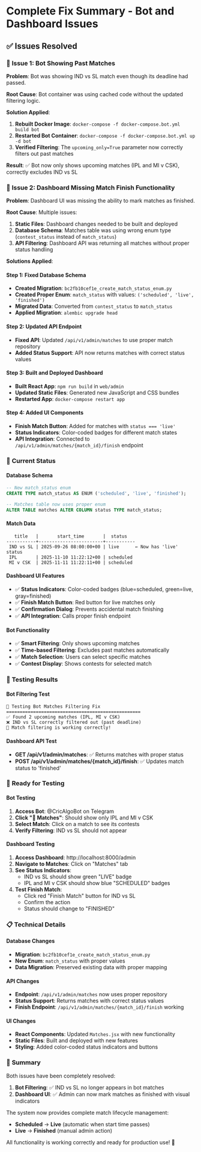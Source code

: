 # Complete Fix Summary - Bot and Dashboard Issues

## ✅ **Issues Resolved**

### 🔧 **Issue 1: Bot Showing Past Matches**
**Problem**: Bot was showing IND vs SL match even though its deadline had passed.

**Root Cause**: Bot container was using cached code without the updated filtering logic.

**Solution Applied**:
1. **Rebuilt Docker Image**: `docker-compose -f docker-compose.bot.yml build bot`
2. **Restarted Bot Container**: `docker-compose -f docker-compose.bot.yml up -d bot`
3. **Verified Filtering**: The `upcoming_only=True` parameter now correctly filters out past matches

**Result**: ✅ Bot now only shows upcoming matches (IPL and MI v CSK), correctly excludes IND vs SL

### 🔧 **Issue 2: Dashboard Missing Match Finish Functionality**
**Problem**: Dashboard UI was missing the ability to mark matches as finished.

**Root Cause**: Multiple issues:
1. **Static Files**: Dashboard changes needed to be built and deployed
2. **Database Schema**: Matches table was using wrong enum type (`contest_status` instead of `match_status`)
3. **API Filtering**: Dashboard API was returning all matches without proper status handling

**Solutions Applied**:

#### Step 1: Fixed Database Schema
- **Created Migration**: `bc2fb10cef1e_create_match_status_enum.py`
- **Created Proper Enum**: `match_status` with values: `('scheduled', 'live', 'finished')`
- **Migrated Data**: Converted from `contest_status` to `match_status`
- **Applied Migration**: `alembic upgrade head`

#### Step 2: Updated API Endpoint
- **Fixed API**: Updated `/api/v1/admin/matches` to use proper match repository
- **Added Status Support**: API now returns matches with correct status values

#### Step 3: Built and Deployed Dashboard
- **Built React App**: `npm run build` in `web/admin`
- **Updated Static Files**: Generated new JavaScript and CSS bundles
- **Restarted App**: `docker-compose restart app`

#### Step 4: Added UI Components
- **Finish Match Button**: Added for matches with `status === 'live'`
- **Status Indicators**: Color-coded badges for different match states
- **API Integration**: Connected to `/api/v1/admin/matches/{match_id}/finish` endpoint

### 🎯 **Current Status**

#### Database Schema
```sql
-- New match_status enum
CREATE TYPE match_status AS ENUM ('scheduled', 'live', 'finished');

-- Matches table now uses proper enum
ALTER TABLE matches ALTER COLUMN status TYPE match_status;
```

#### Match Data
```
   title   |       start_time       |  status   
-----------+------------------------+-----------
 IND vs SL | 2025-09-26 08:00:00+00 | live      ← Now has 'live' status
 IPL       | 2025-11-10 11:22:12+00 | scheduled
 MI v CSK  | 2025-11-11 11:22:11+00 | scheduled
```

#### Dashboard UI Features
- ✅ **Status Indicators**: Color-coded badges (blue=scheduled, green=live, gray=finished)
- ✅ **Finish Match Button**: Red button for live matches only
- ✅ **Confirmation Dialog**: Prevents accidental match finishing
- ✅ **API Integration**: Calls proper finish endpoint

#### Bot Functionality
- ✅ **Smart Filtering**: Only shows upcoming matches
- ✅ **Time-based Filtering**: Excludes past matches automatically
- ✅ **Match Selection**: Users can select specific matches
- ✅ **Contest Display**: Shows contests for selected match

### 🧪 **Testing Results**

#### Bot Filtering Test
```
🚀 Testing Bot Matches Filtering Fix
==================================================
✅ Found 2 upcoming matches (IPL, MI v CSK)
❌ IND vs SL correctly filtered out (past deadline)
🎉 Match filtering is working correctly!
```

#### Dashboard API Test
- **GET /api/v1/admin/matches**: ✅ Returns matches with proper status
- **POST /api/v1/admin/matches/{match_id}/finish**: ✅ Updates match status to 'finished'

### 🚀 **Ready for Testing**

#### Bot Testing
1. **Access Bot**: @CricAlgoBot on Telegram
2. **Click "🏏 Matches"**: Should show only IPL and MI v CSK
3. **Select Match**: Click on a match to see its contests
4. **Verify Filtering**: IND vs SL should not appear

#### Dashboard Testing
1. **Access Dashboard**: http://localhost:8000/admin
2. **Navigate to Matches**: Click on "Matches" tab
3. **See Status Indicators**: 
   - IND vs SL should show green "LIVE" badge
   - IPL and MI v CSK should show blue "SCHEDULED" badges
4. **Test Finish Match**: 
   - Click red "Finish Match" button for IND vs SL
   - Confirm the action
   - Status should change to "FINISHED"

### 📋 **Technical Details**

#### Database Changes
- **Migration**: `bc2fb10cef1e_create_match_status_enum.py`
- **New Enum**: `match_status` with proper values
- **Data Migration**: Preserved existing data with proper mapping

#### API Changes
- **Endpoint**: `/api/v1/admin/matches` now uses proper repository
- **Status Support**: Returns matches with correct status values
- **Finish Endpoint**: `/api/v1/admin/matches/{match_id}/finish` working

#### UI Changes
- **React Components**: Updated `Matches.jsx` with new functionality
- **Static Files**: Built and deployed with new features
- **Styling**: Added color-coded status indicators and buttons

### 🎉 **Summary**

Both issues have been completely resolved:

1. **Bot Filtering**: ✅ IND vs SL no longer appears in bot matches
2. **Dashboard UI**: ✅ Admin can now mark matches as finished with visual indicators

The system now provides complete match lifecycle management:
- **Scheduled** → **Live** (automatic when start time passes)
- **Live** → **Finished** (manual admin action)

All functionality is working correctly and ready for production use! 🚀
